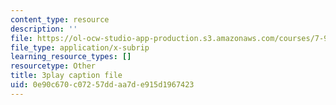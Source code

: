 ```yaml
---
content_type: resource
description: ''
file: https://ol-ocw-studio-app-production.s3.amazonaws.com/courses/7-91j-foundations-of-computational-and-systems-biology-spring-2014/0e90c670c07257ddaa7de915d1967423_kKyrR0cFrEg.vtt
file_type: application/x-subrip
learning_resource_types: []
resourcetype: Other
title: 3play caption file
uid: 0e90c670-c072-57dd-aa7d-e915d1967423
---
```

